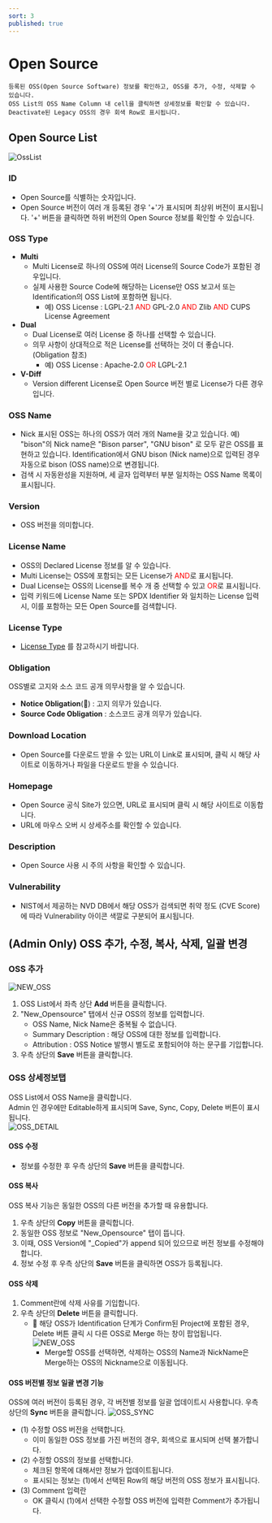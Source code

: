 ```yaml
---
sort: 3
published: true
---
```

# Open Source
```note
등록된 OSS(Open Source Software) 정보를 확인하고, OSS를 추가, 수정, 삭제할 수 있습니다.     
OSS List의 OSS Name Column 내 cell을 클릭하면 상세정보를 확인할 수 있습니다.    
Deactivate된 Legacy OSS의 경우 회색 Row로 표시됩니다.    
```
## Open Source List
![OssList](images/2_oss_list.PNG)

### ID  
- Open Source를 식별하는 숫자입니다.
- Open Source 버전이 여러 개 등록된 경우 '+'가 표시되며 최상위 버전이 표시됩니다. '+' 버튼을 클릭하면 하위 버전의 Open Source 정보를 확인할 수 있습니다.

### OSS Type  
- **Multi**
    - Multi License로 하나의 OSS에 여러 License의 Source Code가 포함된 경우입니다.
    - 실제 사용한 Source Code에 해당하는 License만 OSS 보고서 또는 Identification의 OSS List에 포함하면 됩니다.
        - 예) OSS License : LGPL-2.1 <span style="color:red">AND</span> GPL-2.0 <span style="color:red">AND</span> Zlib <span style="color:red">AND</span> CUPS License Agreement
- **Dual**
    - Dual License로 여러 License 중 하나를 선택할 수 있습니다.
    - 의무 사항이 상대적으로 적은 License를 선택하는 것이 더 좋습니다. (Obligation 참조)
        - 예) OSS License : Apache-2.0 <span style="color:red">OR</span> LGPL-2.1
- **V-Diff**
    - Version different License로 Open Source 버전 별로 License가 다른 경우입니다.

### OSS Name 
- Nick 표시된 OSS는 하나의 OSS가 여러 개의 Name을 갖고 있습니다.
    예) "bison"의 Nick name은 "Bison parser", "GNU bison" 로 모두 같은 OSS를 표현하고 있습니다.
        Identification에서 GNU bison (Nick name)으로 입력된 경우 자동으로 bison (OSS name)으로 변경됩니다.
- 검색 시 자동완성을 지원하며, 세 글자 입력부터 부분 일치하는 OSS Name 목록이 표시됩니다.
      
### Version 
- OSS 버전을 의미합니다.

### License Name 
- OSS의 Declared License 정보를 알 수 있습니다.  
- Multi License는 OSS에 포함되는 모든 License가 <span style="color:red">AND</span>로 표시됩니다.
- Dual License는 OSS의 License를 복수 개 중 선택할 수 있고 <span style="color:red">OR</span>로 표시됩니다.
- 입력 키워드에 License Name 또는 SPDX Identifier 와 일치하는 License 입력 시, 이를 포함하는 모든 Open Source를 검색합니다.

### License Type
- [License Type](https://fosslight.org/hub-guide/menu/2_license.html#license-type)  를 참고하시기 바랍니다. 

### Obligation 
OSS별로 고지와 소스 코드 공개 의무사항을 알 수 있습니다.
- **Notice Obligation**(:page_facing_up:) : 고지 의무가 있습니다.
- **Source Code Obligation** : 소스코드 공개 의무가 있습니다. 

### Download Location 
- Open Source를 다운로드 받을 수 있는 URL이 Link로 표시되며, 클릭 시 해당 사이트로 이동하거나 파일을 다운로드 받을 수 있습니다.

### Homepage 
- Open Source 공식 Site가 있으면, URL로 표시되며 클릭 시 해당 사이트로 이동합니다.
- URL에 마우스 오버 시 상세주소를 확인할 수 있습니다.

### Description 
- Open Source 사용 시 주의 사항을 확인할 수 있습니다.

### Vulnerability 
- NIST에서 제공하는 NVD DB에서 해당 OSS가 검색되면 취약 정도 (CVE Score)에 따라 Vulnerability 아이콘 색깔로 구분되어 표시됩니다.

## (Admin Only) OSS 추가, 수정, 복사, 삭제, 일괄 변경
### OSS 추가
![NEW_OSS](images/2_oss_add_new.PNG) 
1. OSS List에서 좌측 상단 **Add** 버튼을 클릭합니다.
2. "New_Opensource" 탭에서 신규 OSS의 정보를 입력합니다.
    - OSS Name, Nick Name은 중복될 수 없습니다. 
    - Summary Description : 해당 OSS에 대한 정보를 입력합니다.
    - Attribution : OSS Notice 발행시 별도로 포함되어야 하는 문구를 기입합니다.
3. 우측 상단의 **Save** 버튼을 클릭합니다.

### OSS 상세정보탭
OSS List에서 OSS Name을 클릭합니다.    
Admin 인 경우에만 Editable하게 표시되며 Save, Sync, Copy, Delete 버튼이 표시됩니다.    
![OSS_DETAIL](images/2_oss_detail.PNG)  

#### OSS 수정
- 정보를 수정한 후 우측 상단의 **Save** 버튼을 클릭합니다.

#### OSS 복사
OSS 복사 기능은 동일한 OSS의 다른 버전을 추가할 때 유용합니다.
1. 우측 상단의 **Copy** 버튼을 클릭합니다. 
2. 동일한 OSS 정보로 "New_Opensource" 탭이 뜹니다.
3. 이때, OSS Version에 "_Copied"가 append 되어 있으므로 버전 정보를 수정해야 합니다.  
4. 정보 수정 후 우측 상단의 **Save** 버튼을 클릭하면 OSS가 등록됩니다.

#### OSS 삭제
1. Comment란에 삭제 사유를 기입합니다.
2. 우측 상단의 **Delete** 버튼을 클릭합니다.
    - 📢 해당 OSS가 Identification 단계가 Confirm된 Project에 포함된 경우, Delete 버튼 클릭 시 다른 OSS로 Merge 하는 창이 팝업됩니다.   
    ![NEW_OSS](images/2_oss_rename.PNG)
        - Merge할 OSS를 선택하면, 삭제하는 OSS의 Name과 NickName은 Merge하는 OSS의 Nickname으로 이동됩니다.


#### OSS 버전별 정보 일괄 변경 기능
OSS에 여러 버전이 등록된 경우, 각 버전별 정보를 일괄 업데이트시 사용합니다.
우측 상단의 **Sync** 버튼을 클릭합니다.
![OSS_SYNC](images/2_oss_sync.PNG)  
- (1) 수정할 OSS 버전을 선택합니다. 
    - 이미 동일한 OSS 정보를 가진 버전의 경우, 회색으로 표시되며 선택 불가합니다.
- (2) 수정할 OSS의 정보를 선택합니다. 
    - 체크된 항목에 대해서만 정보가 업데이트됩니다.
    - 표시되는 정보는 (1)에서 선택된 Row의 해당 버전의 OSS 정보가 표시됩니다.
- (3) Comment 입력란
    - OK 클릭시 (1)에서 선택한 수정할 OSS 버전에 입력한 Comment가 추가됩니다.






